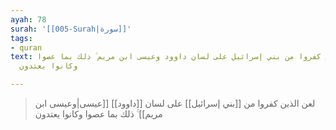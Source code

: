 ```yaml
---
ayah: 78
surah: '[[005-Surah|سورة]]'
tags:
- quran
text: لعن الذين كفروا من بني إسرائيل على لسان داوود وعيسى ابن مريم ۚ ذلك بما عصوا
  وكانوا يعتدون

---
```

> لعن الذين كفروا من [[بني إسرائيل]] على لسان [[داوود]] [[عيسى|وعيسى ابن مريم]] ۚ ذلك بما عصوا وكانوا يعتدون
